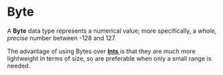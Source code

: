 # Byte

A **Byte** data type represents a numerical value; more specifically, a _whole, precise_ number between -128 and 127.

The advantage of using Bytes over [**Ints** ](int.md)is that they are much more lightweight in terms of size, so are preferable when only a small range is needed.



